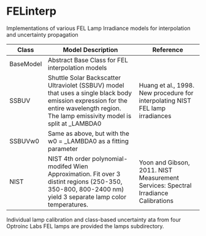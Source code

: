 # FELinterp
Implementations of various FEL Lamp Irradiance models for interpolation and uncertainty propagation

| Class | Model Description | Reference | 
| ----- | ----------------- | ----------|
| BaseModel | Abstract Base Class for FEL interpolation models | |
| SSBUV     | Shuttle Solar Backscatter Ultraviolet (SSBUV) model that uses a single black body emission expression for the entire wavelength region. The lamp emissivity model is split at _LAMBDA0 | Huang et al., 1998. New procedure for interpolating NIST FEL lamp irradiances |
| SSBUVw0   | Same as above, but with the w0 = _LAMBDA0 as a fitting parameter | |
| NIST | NIST 4th order polynomial-modifed Wien Approximation.  Fit over 3 distint regions (250-350, 350-800, 800-2400 nm) yield 3 separate lamp color temperatures. | Yoon and Gibson, 2011. NIST Measurement Services: Spectral Irradiance Calibrations|

Individual lamp calibration and class-based uncertainty ata from four Optroinc Labs FEL lamps are provided the lamps subdirectory.

